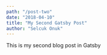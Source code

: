 ```yaml
---
path: "/post-two"
date: "2018-04-10"
title: "My Second Gatsby Post"
author: "Selcuk Onuk"
---
```


This is my second blog post in Gatsby
